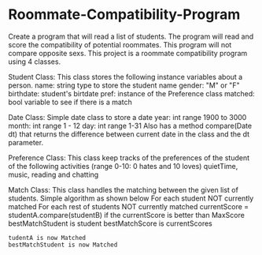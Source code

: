 # Roommate-Compatibility-Program
Create a program that will read a list of students. The program will read and score the compatibility of potential roommates. This program will not compare opposite sexs.
This project is a roommate compatibility program using 4 classes.

Student Class: This class stores the  following instance variables about a person.
  name: string type to store the student name
  gender: "M" or "F"
  birthdate: student's birtdate
  pref: instance of the Preference class
  matched: bool variable to see if there is a match

Date Class: Simple date class to store a date
  year: int range 1900 to 3000
  month: int range 1 - 12
  day: int range 1-31
  Also has a method compare(Date dt) that returns the difference between current date in the class and the dt parameter.


Preference Class: This class keep tracks of the preferences of the student of the following activities (range 0-10: 0 hates and 10 loves)
  quietTime, music, reading and chatting


Match Class: This class handles the matching between the given list of students. Simple algorithm as shown below
  For each student NOT currently matched
    For each rest of students NOT currently matched
        currentScore = studentA.compare(studentB)
        if the currentScore is better than  MaxScore
          bestMatchStudent is student
          bestMatchScore is currentScores
          
    tudentA is now Matched
    bestMatchStudent is now Matched
